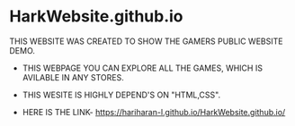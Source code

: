 # HarkWebsite.github.io
 THIS WEBSITE WAS CREATED TO SHOW THE GAMERS PUBLIC WEBSITE DEMO.
 
* THIS WEBPAGE YOU CAN EXPLORE ALL THE GAMES, WHICH IS AVILABLE IN ANY STORES.

* THIS WESITE IS HIGHLY DEPEND'S ON "HTML,CSS".
     
* HERE IS THE LINK- https://hariharan-l.github.io/HarkWebsite.github.io/
